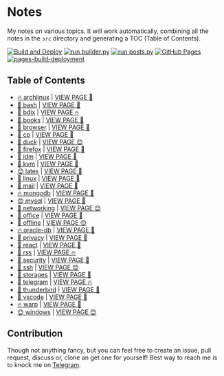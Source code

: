 # Notes

My notes on various topics. It will work automatically, combining all the notes in the `src` directory and generating a TOC (Table of Contents).

[![Build and Deploy](https://github.com/SharafatKarim/notes/actions/workflows/action.yml/badge.svg)](https://github.com/SharafatKarim/notes/actions/workflows/action.yml)
[![run builder.py](https://github.com/SharafatKarim/notes/actions/workflows/action.yml/badge.svg)](https://github.com/SharafatKarim/notes/actions/workflows/action.yml)
[![run posts.py](https://github.com/SharafatKarim/notes/actions/workflows/posts.yml/badge.svg)](https://github.com/SharafatKarim/notes/actions/workflows/posts.yml)
[![GitHub Pages](https://github.com/SharafatKarim/notes/actions/workflows/gh-pages.yml/badge.svg)](https://github.com/SharafatKarim/notes/actions/workflows/gh-pages.yml)
[![pages-build-deployment](https://github.com/SharafatKarim/notes/actions/workflows/pages/pages-build-deployment/badge.svg)](https://github.com/SharafatKarim/notes/actions/workflows/pages/pages-build-deployment)


## Table of Contents

- [🔥 archlinux](src/archlinux.md) | <a href='https://sharafat.is-a.dev/notes/archlinux' target='_blank'>VIEW PAGE 🎸</a>
- [🌟 bash](src/bash.md) | <a href='https://sharafat.is-a.dev/notes/bash' target='_blank'>VIEW PAGE 🤖</a>
- [🌈 bdix](src/bdix.md) | <a href='https://sharafat.is-a.dev/notes/bdix' target='_blank'>VIEW PAGE 🔥</a>
- [🌟 books](src/books.md) | <a href='https://sharafat.is-a.dev/notes/books' target='_blank'>VIEW PAGE 🌟</a>
- [🎸 browser](src/browser.md) | <a href='https://sharafat.is-a.dev/notes/browser' target='_blank'>VIEW PAGE 🌈</a>
- [🎉 cp](src/cp.md) | <a href='https://sharafat.is-a.dev/notes/cp' target='_blank'>VIEW PAGE 🌟</a>
- [🍕 duck](src/duck.md) | <a href='https://sharafat.is-a.dev/notes/duck' target='_blank'>VIEW PAGE 😊</a>
- [🍕 firefox](src/firefox.md) | <a href='https://sharafat.is-a.dev/notes/firefox' target='_blank'>VIEW PAGE 🍕</a>
- [🎸 idm](src/idm.md) | <a href='https://sharafat.is-a.dev/notes/idm' target='_blank'>VIEW PAGE 👾</a>
- [🎉 kvm](src/kvm.md) | <a href='https://sharafat.is-a.dev/notes/kvm' target='_blank'>VIEW PAGE 🤖</a>
- [😊 latex](src/latex.md) | <a href='https://sharafat.is-a.dev/notes/latex' target='_blank'>VIEW PAGE 🌟</a>
- [🌟 linux](src/linux.md) | <a href='https://sharafat.is-a.dev/notes/linux' target='_blank'>VIEW PAGE 🚀</a>
- [🎸 mail](src/mail.md) | <a href='https://sharafat.is-a.dev/notes/mail' target='_blank'>VIEW PAGE 🤖</a>
- [🔥 mongodb](src/mongodb.md) | <a href='https://sharafat.is-a.dev/notes/mongodb' target='_blank'>VIEW PAGE 🚀</a>
- [😊 mysql](src/mysql.md) | <a href='https://sharafat.is-a.dev/notes/mysql' target='_blank'>VIEW PAGE 🌈</a>
- [👾 networking](src/networking.md) | <a href='https://sharafat.is-a.dev/notes/networking' target='_blank'>VIEW PAGE 😊</a>
- [🚀 office](src/office.md) | <a href='https://sharafat.is-a.dev/notes/office' target='_blank'>VIEW PAGE 🍕</a>
- [🎉 offline](src/offline.md) | <a href='https://sharafat.is-a.dev/notes/offline' target='_blank'>VIEW PAGE 😊</a>
- [🔥 oracle-db](src/oracle-db.md) | <a href='https://sharafat.is-a.dev/notes/oracle-db' target='_blank'>VIEW PAGE 🍕</a>
- [🎸 privacy](src/privacy.md) | <a href='https://sharafat.is-a.dev/notes/privacy' target='_blank'>VIEW PAGE 🤖</a>
- [🎉 react](src/react.md) | <a href='https://sharafat.is-a.dev/notes/react' target='_blank'>VIEW PAGE 🍕</a>
- [🚀 rss](src/rss.md) | <a href='https://sharafat.is-a.dev/notes/rss' target='_blank'>VIEW PAGE 🔥</a>
- [🎉 security](src/security.md) | <a href='https://sharafat.is-a.dev/notes/security' target='_blank'>VIEW PAGE 🍕</a>
- [🌟 ssh](src/ssh.md) | <a href='https://sharafat.is-a.dev/notes/ssh' target='_blank'>VIEW PAGE 😊</a>
- [🤖 storages](src/storages.md) | <a href='https://sharafat.is-a.dev/notes/storages' target='_blank'>VIEW PAGE 🌈</a>
- [🤖 telegram](src/telegram.md) | <a href='https://sharafat.is-a.dev/notes/telegram' target='_blank'>VIEW PAGE 🔥</a>
- [🎸 thunderbird](src/thunderbird.md) | <a href='https://sharafat.is-a.dev/notes/thunderbird' target='_blank'>VIEW PAGE 🍕</a>
- [👾 vscode](src/vscode.md) | <a href='https://sharafat.is-a.dev/notes/vscode' target='_blank'>VIEW PAGE 🍕</a>
- [🔥 warp](src/warp.md) | <a href='https://sharafat.is-a.dev/notes/warp' target='_blank'>VIEW PAGE 👾</a>
- [😊 windows](src/windows.md) | <a href='https://sharafat.is-a.dev/notes/windows' target='_blank'>VIEW PAGE 😊</a>

## Contribution

Though not anything fancy, but you can feel free to create an issue, pull request, discuss or, clone an get one for yourself!
Best way to reach me is to knock me on [Telegram](https://t.me/SharafatKarim).

